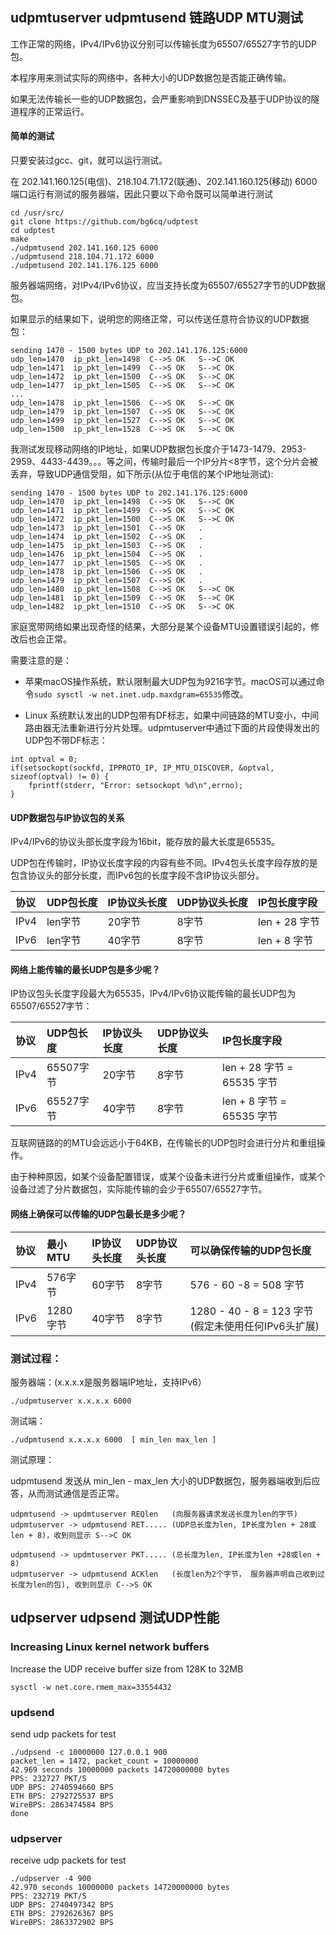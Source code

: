 ## udpmtuserver udpmtusend 链路UDP MTU测试

工作正常的网络，IPv4/IPv6协议分别可以传输长度为65507/65527字节的UDP包。

本程序用来测试实际的网络中，各种大小的UDP数据包是否能正确传输。

如果无法传输长一些的UDP数据包，会严重影响到DNSSEC及基于UDP协议的隧道程序的正常运行。

#### 简单的测试

只要安装过gcc、git，就可以运行测试。

在 202.141.160.125(电信)、218.104.71.172(联通)、202.141.160.125(移动) 6000 端口运行有测试的服务器端，因此只要以下命令既可以简单进行测试
```
cd /usr/src/
git clone https://github.com/bg6cq/udptest
cd udptest
make
./udpmtusend 202.141.160.125 6000
./udpmtusend 218.104.71.172 6000
./udpmtusend 202.141.176.125 6000
```

服务器端网络，对IPv4/IPv6协议，应当支持长度为65507/65527字节的UDP数据包。

如果显示的结果如下，说明您的网络正常，可以传送任意符合协议的UDP数据包：

```
sending 1470 - 1500 bytes UDP to 202.141.176.125:6000
udp_len=1470  ip_pkt_len=1498  C-->S OK   S-->C OK   
udp_len=1471  ip_pkt_len=1499  C-->S OK   S-->C OK   
udp_len=1472  ip_pkt_len=1500  C-->S OK   S-->C OK   
udp_len=1477  ip_pkt_len=1505  C-->S OK   S-->C OK   
...
udp_len=1478  ip_pkt_len=1506  C-->S OK   S-->C OK   
udp_len=1479  ip_pkt_len=1507  C-->S OK   S-->C OK   
udp_len=1499  ip_pkt_len=1527  C-->S OK   S-->C OK   
udp_len=1500  ip_pkt_len=1528  C-->S OK   S-->C OK
```

我测试发现移动网络的IP地址，如果UDP数据包长度介于1473-1479、2953-2959、4433-4439。。。等之间，传输时最后一个IP分片<8字节，这个分片会被丢弃，导致UDP通信受阻，如下所示(从位于电信的某个IP地址测试):
```
sending 1470 - 1500 bytes UDP to 202.141.176.125:6000
udp_len=1470  ip_pkt_len=1498  C-->S OK   S-->C OK   
udp_len=1471  ip_pkt_len=1499  C-->S OK   S-->C OK   
udp_len=1472  ip_pkt_len=1500  C-->S OK   S-->C OK   
udp_len=1473  ip_pkt_len=1501  C-->S OK   .
udp_len=1474  ip_pkt_len=1502  C-->S OK   .
udp_len=1475  ip_pkt_len=1503  C-->S OK   .
udp_len=1476  ip_pkt_len=1504  C-->S OK   .
udp_len=1477  ip_pkt_len=1505  C-->S OK   .
udp_len=1478  ip_pkt_len=1506  C-->S OK   .
udp_len=1479  ip_pkt_len=1507  C-->S OK   .
udp_len=1480  ip_pkt_len=1508  C-->S OK   S-->C OK   
udp_len=1481  ip_pkt_len=1509  C-->S OK   S-->C OK   
udp_len=1482  ip_pkt_len=1510  C-->S OK   S-->C OK 
```

家庭宽带网络如果出现奇怪的结果，大部分是某个设备MTU设置错误引起的，修改后也会正常。

需要注意的是：

* 苹果macOS操作系统，默认限制最大UDP包为9216字节。macOS可以通过命令`sudo sysctl -w net.inet.udp.maxdgram=65535`修改。

* Linux 系统默认发出的UDP包带有DF标志，如果中间链路的MTU变小，中间路由器无法重新进行分片处理。udpmtuserver中通过下面的片段使得发出的UDP包不带DF标志：
```
int optval = 0;
if(setsockopt(sockfd, IPPROTO_IP, IP_MTU_DISCOVER, &optval, sizeof(optval) != 0) {
	fprintf(stderr, "Error: setsockopt %d\n",errno);
}
```


#### UDP数据包与IP协议包的关系

IPv4/IPv6的协议头部长度字段为16bit，能存放的最大长度是65535。

UDP包在传输时，IP协议长度字段的内容有些不同。IPv4包头长度字段存放的是包含协议头的部分长度，而IPv6包的长度字段不含IP协议头部分。

| 协议  |  UDP包长度 | IP协议头长度  | UDP协议头长度 | IP包长度字段  |
| :---- | :--------- | :------------ | :------------ | :----------   |
| IPv4  | len字节    | 20字节        | 8字节         | len + 28 字节 |
| IPv6  | len字节    | 40字节        | 8字节         | len + 8 字节  |

#### 网络上能传输的最长UDP包是多少呢？

IP协议包头长度字段最大为65535，IPv4/IPv6协议能传输的最长UDP包为65507/65527字节：

| 协议  |  UDP包长度 | IP协议头长度  | UDP协议头长度 | IP包长度字段              |
| :---- | :--------- | :------------ | :------------ | :-----------------------  |
| IPv4  | 65507字节  | 20字节        | 8字节         | len + 28 字节 = 65535 字节|
| IPv6  | 65527字节  | 40字节        | 8字节         | len + 8 字节  = 65535 字节|

互联网链路的的MTU会远远小于64KB，在传输长的UDP包时会进行分片和重组操作。

由于种种原因，如某个设备配置错误，或某个设备未进行分片或重组操作，或某个设备过滤了分片数据包，实际能传输的会少于65507/65527字节。

#### 网络上确保可以传输的UDP包最长是多少呢？

| 协议  | 最小MTU  | IP协议头长度 | UDP协议头长度 | 可以确保传输的UDP包长度                             |
| :---- | :------- | :----------- | :------------ | :-------------------------------------------------- |
| IPv4  | 576字节  | 60字节       | 8字节         | 576 - 60 -8 = 508 字节                              |
| IPv6  | 1280字节 | 40字节       | 8字节         | 1280 - 40 - 8 = 123 字节(假定未使用任何IPv6头扩展)  |


### 测试过程：

服务器端：(x.x.x.x是服务器端IP地址，支持IPv6）
```
./udpmtuserver x.x.x.x 6000
```

测试端：
```
./udpmtusend x.x.x.x 6000  [ min_len max_len ]
```

测试原理：

udpmtusend 发送从 min_len - max_len 大小的UDP数据包，服务器端收到后应答，从而测试通信是否正常。
```
udpmtusend -> updmtuserver REQlen   (向服务器请求发送长度为len的字节)
udpmtuserver -> udpmtusend RET..... (UDP总长度为len, IP长度为len + 28或len + 8)，收到则显示 S-->C OK

udpmtusend -> updmtuserver PKT..... (总长度为len, IP长度为len +28或len + 8)
udpmtuserver -> udpmtusend ACKlen   (长度len为2个字节， 服务器声明自己收到过长度为len的包), 收到则显示 C-->S OK
```


## udpserver udpsend 测试UDP性能

###  Increasing Linux kernel network buffers

Increase the UDP receive buffer size from 128K to 32MB
````
sysctl -w net.core.rmem_max=33554432
````

### updsend

send udp packets for test
````
./udpsend -c 10000000 127.0.0.1 900
packet_len = 1472, packet_count = 10000000
42.969 seconds 10000000 packets 14720000000 bytes
PPS: 232727 PKT/S
UDP BPS: 2740594660 BPS
ETH BPS: 2792725537 BPS
WireBPS: 2863474584 BPS
done
````

### udpserver

receive udp packets for test
````
./udpserver -4 900
42.970 seconds 10000000 packets 14720000000 bytes
PPS: 232719 PKT/S
UDP BPS: 2740497342 BPS
ETH BPS: 2792626367 BPS
WireBPS: 2863372902 BPS
````
